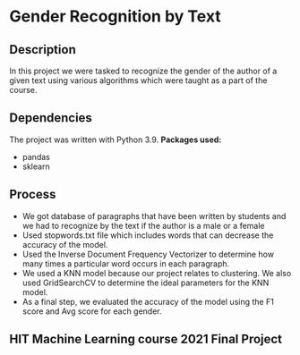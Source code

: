 # Gender Recognition by Text

## Description
In this project we were tasked to recognize the gender of the author of a given text using various algorithms which were taught as a part of the course.

## Dependencies
The project was written with Python 3.9.
**Packages used:**
- pandas
- sklearn

## Process
- We got database of paragraphs that have been written by students and we had to recognize by the text if the author is a male or a female
- Used stopwords.txt file which includes words that can decrease the accuracy of the model.
- Used the Inverse Document Frequency Vectorizer to determine how many times a particular word occurs in each paragraph.
- We used a KNN model because our project relates to clustering. We also used GridSearchCV to determine the ideal parameters for the KNN model.
- As a final step, we evaluated the accuracy of the model using the F1 score and Avg score for each gender.

## HIT Machine Learning course 2021 Final Project 

